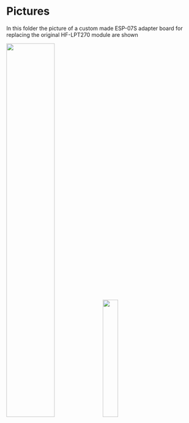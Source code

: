 # Pictures
In this folder the picture of a custom made ESP-07S adapter board for replacing the original HF-LPT270 module are shown 

<img src="https://github.com/GernotAlthammer/HA-ESPHome-WVC-Inverter/blob/main/Pictures/IMG_6053.png" style="width: 50%;"><img src="https://github.com/GernotAlthammer/HA-ESPHome-WVC-Inverter/blob/main/Pictures/IMG_6055.png" style="width: 28%;">
